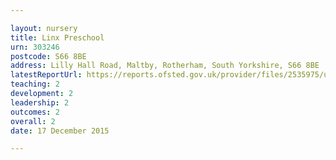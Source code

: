 ```yaml
---

layout: nursery
title: Linx Preschool
urn: 303246
postcode: S66 8BE
address: Lilly Hall Road, Maltby, Rotherham, South Yorkshire, S66 8BE
latestReportUrl: https://reports.ofsted.gov.uk/provider/files/2535975/urn/303246.pdf
teaching: 2
development: 2
leadership: 2
outcomes: 2
overall: 2
date: 17 December 2015

---
```

